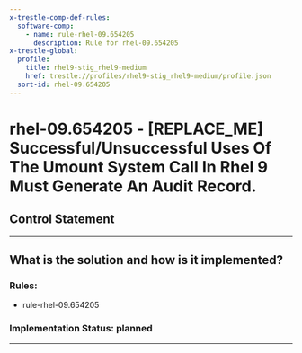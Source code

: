 ```yaml
---
x-trestle-comp-def-rules:
  software-comp:
    - name: rule-rhel-09.654205
      description: Rule for rhel-09.654205
x-trestle-global:
  profile:
    title: rhel9-stig_rhel9-medium
    href: trestle://profiles/rhel9-stig_rhel9-medium/profile.json
  sort-id: rhel-09.654205
---
```


# rhel-09.654205 - \[REPLACE_ME\] Successful/Unsuccessful Uses Of The Umount System Call In Rhel 9 Must Generate An Audit Record.

## Control Statement

______________________________________________________________________

## What is the solution and how is it implemented?

<!-- For implementation status enter one of: implemented, partial, planned, alternative, not-applicable -->

<!-- Note that the list of rules under ### Rules: is read-only and changes will not be captured after assembly to JSON -->

<!-- Add control implementation description here for control: rhel-09.654205 -->

### Rules:

  - rule-rhel-09.654205

### Implementation Status: planned

______________________________________________________________________
